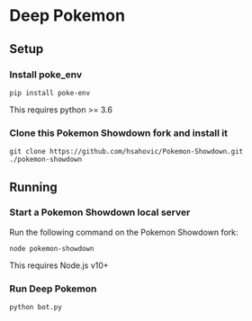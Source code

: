 # Deep Pokemon

## Setup

### Install poke_env
```
pip install poke-env
```
This requires python >= 3.6

### Clone this Pokemon Showdown fork and install it
```
git clone https://github.com/hsahovic/Pokemon-Showdown.git
./pokemon-showdown
```

## Running

### Start a Pokemon Showdown local server
Run the following command on the Pokemon Showdown fork:
```
node pokemon-showdown
```
This requires Node.js v10+

### Run Deep Pokemon
```
python bot.py
```
